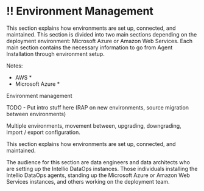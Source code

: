 # !! Environment Management

This section explains how environments are set up, connected, and maintained. This section is divided into two main sections depending on the deployment environment: Microsoft Azure or Amazon Web Services. Each main section contains the necessary information to go from Agent Installation through environment setup.



Notes:

* AWS
  * 
* Microsoft Azure
  * 



Environment management 



TODO - Put intro stuff here \(RAP on new environments, source migration between environments\)

Multiple environments, movement between, upgrading, downgrading, import / export configuration.

This section explains how environments are set up, connected, and maintained.





The audience for this section are data engineers and data architects who are setting up the Intellio DataOps instances. Those individuals installing the Intellio DataOps agents, standing up the Microsoft Azure or Amazon Web Services instances, and others working on the deployment team.











